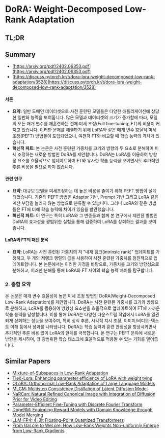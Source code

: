 # DoRA: Weight-Decomposed Low-Rank Adaptation
## TL;DR
## Summary
- [https://arxiv.org/pdf/2402.09353.pdf](https://arxiv.org/pdf/2402.09353.pdf)
- [https://discuss.pytorch.kr/t/dora-lora-weight-decomposed-low-rank-adaptation/3528](https://discuss.pytorch.kr/t/dora-lora-weight-decomposed-low-rank-adaptation/3528)

#### 서론
- **요약:** 일반 도메인 데이터셋으로 사전 훈련된 모델들은 다양한 애플리케이션에 상당한 일반화 능력을 보여줍니다. 많은 모델과 데이터셋의 크기가 증가함에 따라, 모델의 모든 매개 변수를 재훈련하는 전체 미세 조정(Full fine-tuning; FT)의 비용이 커지고 있습니다. 이러한 문제를 해결하기 위해 LoRA와 같은 매개 변수 효율적 미세조정(PEFT) 방법들이 도입되었으나, 여전히 FT와 비교할 때 학습 능력의 격차가 있습니다.
- **혁신적 파트:** 본 논문은 사전 훈련된 가중치를 크기와 방향의 두 요소로 분해하여 미세 조정하는 새로운 방법인 DoRA를 제안합니다. DoRA는 LoRA를 이용하여 방향성 요소를 효율적으로 업데이트하며 FT와 유사한 학습 능력을 보이면서도 추가적인 추론 비용을 필요로 하지 않습니다.

#### 관련 연구
- **요약:** 대규모 모델을 미세조정하는 데 높은 비용을 줄이기 위해 PEFT 방법이 설계되었습니다. 기존의 PEFT 방법은 Adaptor 기반, Prompt 기반 그리고 LoRA 같은 계산 부담을 늘리지 않는 방법으로 분류될 수 있습니다. 그러나 LoRA와 같은 방법들은 FT에 비해 학습 능력에 차이가 있음을 발견했습니다.
- **혁신적 파트:** 이 연구는 특히 LoRA와 그 변종들과 함께 본 연구에서 제안된 방법인 DoRA의 효과성을 광범위한 실험을 통해 검증하여 LoRA를 상회하는 결과를 보여줍니다.

#### LoRA와 FT의 패턴 분석
- **요약:** LoRA는 사전 훈련된 가중치의 저 "내재 랭크(intrinsic rank)" 업데이트를 가정하고, 두 개의 저랭크 행렬의 곱을 사용하여 사전 훈련된 가중치를 점진적으로 업데이트합니다. 본 논문에서는 이러한 가정을 바탕으로, 가중치를 크기와 방향성으로 분해하고, 이러한 분해를 통해 LoRA와 FT 사이의 학습 능력 차이를 탐구합니다.

### 2. 종합 요약

본 논문은 매개 변수 효율성이 높은 미세 조정 방법인 DoRA(Weight-Decomposed Low-Rank Adaptation)를 제안합니다. DoRA는 사전 훈련된 가중치를 크기와 방향으로 분해하고, LoRA를 활용하여 방향성 요소만을 효율적으로 업데이트하여 FT에 가까운 학습 능력을 달성합니다. 이를 통해 DoRA는 다양한 다운스트림 작업에서 LoRA를 일관되게 상회하는 성능을 보여주며, 특히 상식 추론, 시각적 지시 조정, 이미지/비디오-텍스트 이해 등에서 성과를 나타냅니다. DoRA는 학습 능력과 훈련 안정성을 향상시키면서 추가적인 추론 비용 없이 LoRA의 한계를 극복합니다. 본 연구는 PEFT 분야에 새로운 방향을 제시하며, 더 광범위한 학습 태스크에 효율적으로 적용될 수 있는 기회를 열어줍니다.

## Similar Papers
- [Mixture-of-Subspaces in Low-Rank Adaptation](2406.11909.md)
- [Tied-Lora: Enhancing parameter efficiency of LoRA with weight tying](2311.09578.md)
- [OLoRA: Orthonormal Low-Rank Adaptation of Large Language Models](2406.01775.md)
- [MLCM: Multistep Consistency Distillation of Latent Diffusion Model](2406.05768.md)
- [NaRCan: Natural Refined Canonical Image with Integration of Diffusion Prior for Video Editing](2406.06523.md)
- [Parameter-Efficient Fine-Tuning with Discrete Fourier Transform](2405.03003.md)
- [DogeRM: Equipping Reward Models with Domain Knowledge through Model Merging](2407.01470.md)
- [LLM-FP4: 4-Bit Floating-Point Quantized Transformers](2310.16836.md)
- [From GaLore to WeLore: How Low-Rank Weights Non-uniformly Emerge from Low-Rank Gradients](2407.11239.md)

